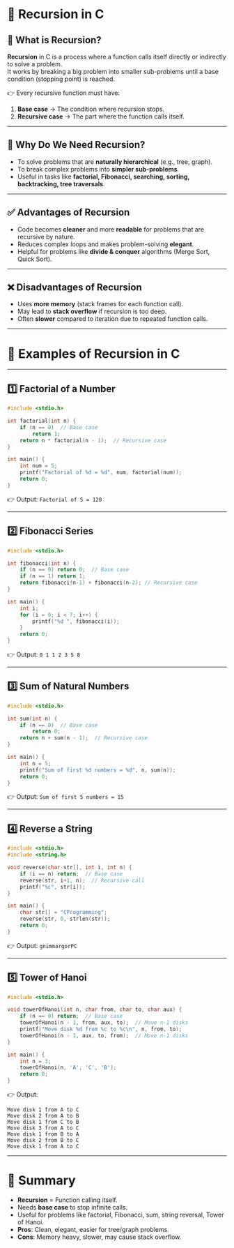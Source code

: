 # 🔄 Recursion in C

## 📌 What is Recursion?
**Recursion** in C is a process where a function calls itself directly or indirectly to solve a problem.  
It works by breaking a big problem into smaller sub-problems until a base condition (stopping point) is reached.

👉 Every recursive function must have:
1. **Base case** → The condition where recursion stops.
2. **Recursive case** → The part where the function calls itself.

---

## 🎯 Why Do We Need Recursion?
- To solve problems that are **naturally hierarchical** (e.g., tree, graph).
- To break complex problems into **simpler sub-problems**.
- Useful in tasks like **factorial, Fibonacci, searching, sorting, backtracking, tree traversals**.

---

## ✅ Advantages of Recursion
- Code becomes **cleaner** and more **readable** for problems that are recursive by nature.
- Reduces complex loops and makes problem-solving **elegant**.
- Helpful for problems like **divide & conquer** algorithms (Merge Sort, Quick Sort).

---

## ❌ Disadvantages of Recursion
- Uses **more memory** (stack frames for each function call).
- May lead to **stack overflow** if recursion is too deep.
- Often **slower** compared to iteration due to repeated function calls.

---

# 🔹 Examples of Recursion in C

---

## 1️⃣ Factorial of a Number
```c
#include <stdio.h>

int factorial(int n) {
    if (n == 0)  // Base case
        return 1;
    return n * factorial(n - 1);  // Recursive case
}

int main() {
    int num = 5;
    printf("Factorial of %d = %d", num, factorial(num));
    return 0;
}
```
👉 Output: `Factorial of 5 = 120`

---

## 2️⃣ Fibonacci Series
```c
#include <stdio.h>

int fibonacci(int n) {
    if (n == 0) return 0;  // Base case
    if (n == 1) return 1;
    return fibonacci(n-1) + fibonacci(n-2); // Recursive case
}

int main() {
    int i;
    for (i = 0; i < 7; i++) {
        printf("%d ", fibonacci(i));
    }
    return 0;
}
```
👉 Output: `0 1 1 2 3 5 8`

---

## 3️⃣ Sum of Natural Numbers
```c
#include <stdio.h>

int sum(int n) {
    if (n == 0)  // Base case
        return 0;
    return n + sum(n - 1);  // Recursive case
}

int main() {
    int n = 5;
    printf("Sum of first %d numbers = %d", n, sum(n));
    return 0;
}
```
👉 Output: `Sum of first 5 numbers = 15`

---

## 4️⃣ Reverse a String
```c
#include <stdio.h>
#include <string.h>

void reverse(char str[], int i, int n) {
    if (i == n) return;  // Base case
    reverse(str, i+1, n);  // Recursive call
    printf("%c", str[i]);
}

int main() {
    char str[] = "CProgramming";
    reverse(str, 0, strlen(str));
    return 0;
}
```
👉 Output: `gnimmargorPC`

---

## 5️⃣ Tower of Hanoi
```c
#include <stdio.h>

void towerOfHanoi(int n, char from, char to, char aux) {
    if (n == 0) return;  // Base case
    towerOfHanoi(n - 1, from, aux, to);  // Move n-1 disks
    printf("Move disk %d from %c to %c\n", n, from, to);
    towerOfHanoi(n - 1, aux, to, from);  // Move n-1 disks
}

int main() {
    int n = 3;
    towerOfHanoi(n, 'A', 'C', 'B');
    return 0;
}
```
👉 Output:
```
Move disk 1 from A to C
Move disk 2 from A to B
Move disk 1 from C to B
Move disk 3 from A to C
Move disk 1 from B to A
Move disk 2 from B to C
Move disk 1 from A to C
```

---

# 📝 Summary
- **Recursion** = Function calling itself.
- Needs **base case** to stop infinite calls.
- Useful for problems like factorial, Fibonacci, sum, string reversal, Tower of Hanoi.
- **Pros**: Clean, elegant, easier for tree/graph problems.  
- **Cons**: Memory heavy, slower, may cause stack overflow.